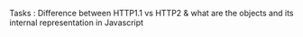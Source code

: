 Tasks : Difference between HTTP1.1 vs HTTP2 & 
what are the objects and its internal representation in Javascript
